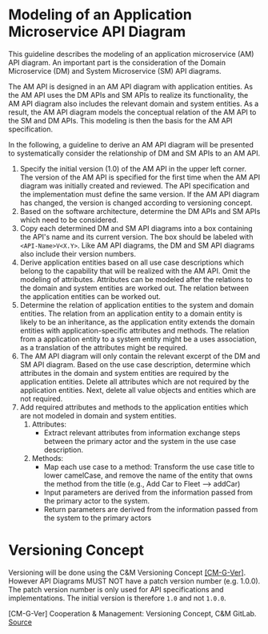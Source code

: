 # Modeling of an Application Microservice API Diagram

This guideline describes the modeling of an application microservice (AM) API diagram. An important part is the consideration of the Domain Microservice (DM) and System Microservice (SM) API diagrams.

The AM API is designed in an AM API diagram with application entities. As the AM API uses the DM APIs and SM APIs to realize its functionality, the AM API diagram also includes the relevant domain and system entities. As a result, the AM API diagram models the conceptual relation of the AM API to the SM and DM APIs. This modeling is then the basis for the AM API specification.

In the following, a guideline to derive an AM API diagram will be presented to systematically consider the relationship of DM and SM APIs to an AM API.

1. Specify the initial version (1.0) of the AM API in the upper left corner. The version of the AM API is specified for the first time when the AM API diagram was initially created and reviewed. The API specification and the implementation must define the same version. If the AM API diagram has changed, the version is changed according to versioning concept.
2. Based on the software architecture, determine the DM APIs and SM APIs which need to be considered.
3. Copy each determined DM and SM API diagrams into a box containing the API's name and its current version. The box should be labeled with `<API-Name>V<X.Y>`. Like AM API diagrams, the DM and SM API diagrams also include their version numbers.
4. Derive application entities based on all use case descriptions which belong to the capability that will be realized with the AM API. Omit the modeling of attributes. Attributes can be modeled after the relations to the domain and system entities are worked out. The relation between the application entities can be worked out.
5. Determine the relation of application entities to the system and domain entities. The relation from an application entity to a domain entity is likely to be an inheritance, as the application entity extends the domain entities with application-specific attributes and methods. The relation from a application entity to a system entity might be a uses association, as a translation of the attributes might be required.
6. The AM API diagram will only contain the relevant excerpt of the DM and SM API diagram. Based on the use case description, determine which attributes in the domain and system entities are required by the application entities. Delete all attributes which are not required by the application entities. Next, delete all value objects and entities which are not required.
7. Add required attributes and methods to the application entities which are not modeled in domain and system entities.
   1. Attributes:
      - Extract relevant attributes from information exchange steps between the primary actor and the system in the use case description.
   2. Methods:
      - Map each use case to a method: Transform the use case title to lower camelCase, and remove the name of the entity that owns the method from the title (e.g., Add Car to Fleet --> addCar)
      - Input parameters are derived from the information passed from the primary actor to the system.
      - Return parameters are derived from the information passed from the system to the primary actors

# Versioning Concept

Versioning will be done using the C&M Versioning Concept [\[CM-G-Ver\]](https://gitlab.kit.edu/kit/cm/teaching/engineeringknowledge/0.general/-/blob/main/pages/gu_versioning_concept.md). However API Diagrams MUST NOT have a patch version number (e.g. 1.0.0). The patch version number is only used for API specifications and implementations. The initial version is therefore `1.0` and not `1.0.0`. 

[CM-G-Ver] Cooperation & Management: Versioning Concept, C&M GitLab. [Source](../gl_versioning_concept.md)
